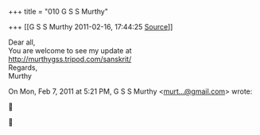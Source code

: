+++
title = "010 G S S Murthy"

+++
[[G S S Murthy	2011-02-16, 17:44:25 [Source](https://groups.google.com/g/samskrita/c/zyGWhePV0go)]]



Dear all,  
You are welcome to see my update at  
<http://murthygss.tripod.com/sanskrit/>  
Regards,  
Murthy  
  

On Mon, Feb 7, 2011 at 5:21 PM, G S S Murthy \<[murt...@gmail.com]()\> wrote:  





